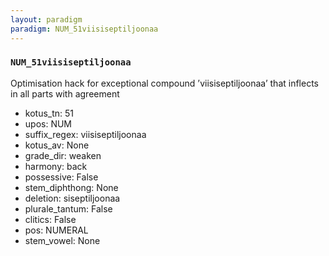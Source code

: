 ```yaml
---
layout: paradigm
paradigm: NUM_51viisiseptiljoonaa
---
```

### ` NUM_51viisiseptiljoonaa `

Optimisation hack for exceptional compound ’viisiseptiljoonaa’ that inflects in all parts with agreement
* kotus_tn: 51
* upos: NUM
* suffix_regex: viisiseptiljoonaa
* kotus_av: None
* grade_dir: weaken
* harmony: back
* possessive: False
* stem_diphthong: None
* deletion: siseptiljoonaa
* plurale_tantum: False
* clitics: False
* pos: NUMERAL
* stem_vowel: None
